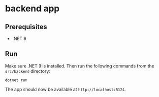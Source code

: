 # backend app

## Prerequisites

- .NET 9

## Run

Make sure .NET 9 is installed. Then run the following commands from the `src/backend` directory:

```shell
dotnet run
```

The app should now be available at `http://localhost:5124`.